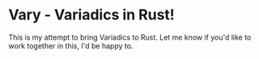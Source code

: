 # Vary - Variadics in Rust!

This is my attempt to bring Variadics to Rust. Let me know if you'd like to work together in this, I'd be happy to.
